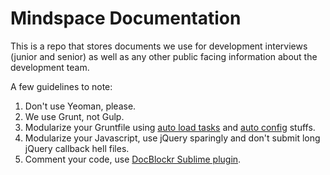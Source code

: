 # Mindspace Documentation

This is a repo that stores documents we use for development interviews (junior and senior) as well as any other public facing information about the development team. 

A few guidelines to note:

1. Don't use Yeoman, please.
2. We use Grunt, not Gulp.
2. Modularize your Gruntfile using [auto load tasks](https://github.com/sindresorhus/load-grunt-tasks) and [auto config](https://github.com/firstandthird/load-grunt-config) stuffs. 
3. Modularize your Javascript, use jQuery sparingly and don't submit long jQuery callback hell files. 
4. Comment your code, use [DocBlockr Sublime plugin](https://github.com/spadgos/sublime-jsdocs).


